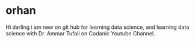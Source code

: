 # orhan 
Hi darling i am new on git hub for learning data science, and learning data science with Dr. Ammar Tufail on Codanic Youtube Channel.

